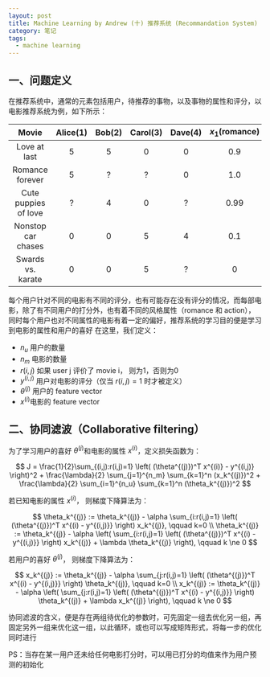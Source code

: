 ```yaml
---
layout: post
title: Machine Learning by Andrew (十) 推荐系统 (Recommandation System)
category: 笔记
tags: 
  - machine learning
---
```


<style>
img{
    width: 60%;
    padding-left: 20%;
}
</style>



## 一、问题定义

在推荐系统中，通常的元素包括用户，待推荐的事物，以及事物的属性和评分，以电影推荐系统为例，如下所示：

|        Movie         | Alice(1) | Bob(2) | Carol(3) | Dave(4) | $x_1$(romance) | $x_2$(action) |
| :------------------: | :------: | :----: | :------: | :-----: | :------------: | :-----------: |
|     Love at last     |    5     |   5    |    0     |    0    |      0.9       |       0       |
|   Romance forever    |    5     |   ?    |    ?     |    0    |      1.0       |     0.01      |
| Cute puppies of love |    ?     |   4    |    0     |    ?    |      0.99      |       0       |
|  Nonstop car chases  |    0     |   0    |    5     |    4    |      0.1       |      1.0      |
|  Swards vs. karate   |    0     |   0    |    5     |    ?    |       0        |      0.9      |

每个用户针对不同的电影有不同的评分，也有可能存在没有评分的情况，而每部电影，除了有不同用户的打分外，也有着不同的风格属性（romance 和 action），同时每个用户也对不同属性的电影有着一定的偏好，推荐系统的学习目的便是学习到电影的属性和用户的喜好
在这里，我们定义：

- $n_u$ 用户的数量
- $n_m$ 电影的数量
- $r(i,j)$ 如果 user j 评价了 movie i， 则为1，否则为0
- $y^{(i,j)}$ 用户对电影的评分（仅当 $r(i,j) = 1$ 时才被定义）
- $\theta^{(j)}$ 用户的 feature vector
- $x^{(i)}​$ 电影的 feature vector



## 二、协同滤波（Collaborative filtering）

为了学习用户的喜好 $\theta^{(j)}​$  和电影的属性 $x^{(i)}​$，定义损失函数为：


$$
J = \frac{1}{2}\sum_{(i,j):r(i,j)=1} \left( (\theta^{(j)})^T x^{(i)} - y^{(i,j)} \right)^2 + \frac{\lambda}{2} \sum_{j=1}^{n_m} \sum_{k=1}^n (x_k^{(j)})^2 + \frac{\lambda}{2} \sum_{i=1}^{n_u} \sum_{k=1}^n (\theta_k^{(j)})^2
$$


若已知电影的属性 $x^{(i)}​$， 则梯度下降算法为：


$$
\theta_k^{(j)} := \theta_k^{(j)} - \alpha \sum_{i:r(i,j)=1} \left( (\theta^{(j)})^T x^{(i) - y^{(i,j)}} \right) x_k^{(j)}, \qquad k=0 \\ 
\theta_k^{(j)} := \theta_k^{(j)} - \alpha \left( \sum_{i:r(i,j)=1} \left( (\theta^{(j)})^T x^{(i) - y^{(i,j)}} \right) x_k^{(j)} + \lambda \theta_k^{(j)} \right), \qquad k \ne 0
$$


 若用户的喜好 $\theta^{(j)}$， 则梯度下降算法为：


$$
x_k^{(j)} := \theta_k^{(j)} - \alpha \sum_{j:r(i,j)=1} \left( (\theta^{(j)})^T x^{(i) - y^{(i,j)}} \right) \theta_k^{(j)}, \qquad k=0 \\ 
x_k^{(j)} := \theta_k^{(j)} - \alpha \left( \sum_{j:r(i,j)=1} \left( (\theta^{(j)})^T x^{(i) - y^{(i,j)}} \right) \theta_k^{(j)} + \lambda x_k^{(j)} \right), \qquad k \ne 0
$$


协同滤波的含义，便是存在两组待优化的参数时，可先固定一组去优化另一组，再固定另外一组来优化这一组，以此循环，或也可以写成矩阵形式，将每一步的优化同时进行

PS：当存在某一用户还未给任何电影打分时，可以用已打分的均值来作为用户预测的初始化
